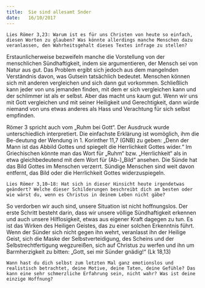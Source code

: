 ```yaml
---
title:  Sie sind allesamt Snder
date:   16/10/2017
---
```


`Lies Römer 3,23: Warum ist es für uns Christen von heute so einfach, diesen Worten zu glauben? Was könnte allerdings manche Menschen dazu veranlassen, den Wahrheitsgehalt dieses Textes infrage zu stellen?` 

Erstaunlicherweise bezweifeln manche die Vorstellung von der menschlichen Sündhaftigkeit, indem sie argumentieren, der Mensch sei von Natur aus gut. Das Problem ergibt sich jedoch aus dem mangelnden Verständnis davon, was Gutsein tatsächlich bedeutet. Menschen können sich mit anderen vergleichen und sich dann gut vorkommen. Schließlich kann jeder von uns jemanden finden, mit dem er sich vergleichen kann und der schlimmer ist als er selbst. Aber das macht uns kaum gut. Wenn wir uns mit Gott vergleichen und mit seiner Heiligkeit und Gerechtigkeit, dann würde niemand von uns etwas anderes als Hass und Verachtung für sich selbst empfinden. 

Römer 3 spricht auch vom „Ruhm bei Gott“. Der Ausdruck wurde unterschiedlich interpretiert. Die einfachste Erklärung ist womöglich, ihm die Be-deutung der Wendung in 1. Korinther 11,7 (GNB) zu geben: „Denn der Mann ist das Abbild Gottes und spiegelt die Herrlichkeit Gottes wider.“ Im Griechischen könnte man das Wort für „Ruhm“ bzw. „Herrlichkeit“ als in etwa gleichbedeutend mit dem Wort für (Ab-)„Bild“ ansehen. Die Sünde hat das Bild Gottes im Menschen verzerrt. Sündige Menschen sind weit davon entfernt, das Bild oder die Herrlichkeit Gottes widerzuspiegeln. 

`Lies Römer 3,10–18: Hat sich in dieser Hinsicht heute irgendetwas geändert? Welche dieser Schilderungen beschreibt dich am besten oder wie wärst du, wenn es Christus in deinem Leben nicht gäbe?` 

So verdorben wir auch sind, unsere Situation ist nicht hoffnungslos. Der erste Schritt besteht darin, dass wir unsere völlige Sündhaftigkeit erkennen und auch unsere Hilflosigkeit, etwas aus eigener Kraft dagegen zu tun. Es ist das Wirken des Heiligen Geistes, das zu einer solchen Erkenntnis führt. Wenn der Sünder sich nicht gegen ihn wehrt, veranlasst ihn der Heilige Geist, sich die Maske der Selbstverteidigung, des Scheins und der Selbstrechtfertigung wegzureißen, sich auf Christus zu werfen und ihn um Barmherzigkeit zu bitten: „Gott, sei mir Sünder gnädig!“ (Lk 18,13) 

`Wann hast du dich selbst zum letzten Mal ganz emotionslos und realistisch betrachtet, deine Motive, deine Taten, deine Gefühle? Das kann eine sehr schmerzliche Erfahrung sein, nicht wahr? Was ist deine einzige Hoffnung?`